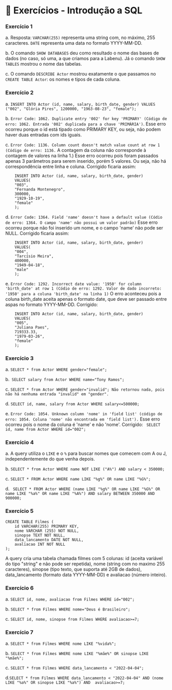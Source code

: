 # 🎲 Exercícios - Introdução a SQL

### Exercício 1
a. Resposta: 
    ```VARCHAR(255)``` representa uma string com, no máximo, 255 caracteres.
    ```DATE``` representa uma data no formato YYYY-MM-DD.
    
b. O comando ```SHOW DATABASES``` deu como resultado o nome das bases de dados (no caso, só uma, a que criamos para a Labenu). Já o comando ```SHOW TABLES``` mostrou o nome das tabelas.

c. O comando ```DESCRIBE Actor``` mostrou exatamente o que passamos no ```CREATE TABLE Actor```: os nomes e tipos de cada coluna.

### Exercício 2
a. ```INSERT INTO Actor (id, name, salary, birth_date, gender)
VALUES ("002", "Glória Pires", 1200000, "1963-08-23", "female");```

b. ```Error Code: 1062. Duplicate entry '002' for key 'PRIMARY' (Código de erro: 1062. Entrada '002' duplicada para a chave 'PRIMÁRIA')```. 
Esse erro ocorreu porque o id está tipado como PRIMARY KEY, ou seja, não podem haver duas entradas com ids iguais.

c. ```Error Code: 1136. Column count doesn't match value count at row 1
(Código de erro: 1136.```
A contagem da coluna não corresponde à contagem de valores na linha 1.)
Esse erro ocorreu pois foram passados apenas 3 parâmetros para serem inserido, porém 5 valores. Ou seja, não há correspondência entre linha e coluna.
Corrigido ficaria assim:
```
    INSERT INTO Actor (id, name, salary, birth_date, gender)
    VALUES(
    "003", 
    "Fernanda Montenegro",
    300000,
    "1929-10-19", 
    "female"
    );
```

d. ```Error Code: 1364. Field 'name' doesn't have a default value
(Códio de erro: 1364. O campo 'name' não possui um valor padrão)```
Esse erro ocorreu porque não foi inserido um nome, e o campo 'name' não pode ser NULL.
Corrigido ficaria assim:
```
    INSERT INTO Actor (id, name, salary, birth_date, gender)
    VALUES(
    "004",
    "Tarcísio Meira",
    400000,
    "1949-04-18", 
    "male"
    );
```

e. ```Error Code: 1292. Incorrect date value: '1950' for column 'birth_date' at row 1
(Códio de erro: 1292. Valor de dado incorreto: '1950' para a coluna 'birth_date' na linha 1)```
O erro aconteceu pois a coluna birth_date aceita apenas o formato date, que deve ser passado entre aspas no formato YYYY-MM-DD.
Corrigido:
```
    INSERT INTO Actor (id, name, salary, birth_date, gender)
    VALUES(
    "005", 
    "Juliana Paes",
    719333.33,
    "1979-03-26", 
    "female"
    );
```

### Exercício 3

a. ```SELECT * from Actor WHERE gender="female";```

b.``` SELECT salary from Actor WHERE name="Tony Ramos";```

c. ```SELECT * from Actor WHERE gender="invalid";
Não retornou nada, pois não há nenhuma entrada "invalid" em "gender".```

d. ```SELECT id, name, salary from Actor WHERE salary<=500000;```

e. ```Error Code: 1054. Unknown column 'nome' in 'field list' (código de erro: 1054. Coluna 'nome' não encontrada em 'field list').```
Esse erro ocorreu pois o nome da coluna é 'name' e não 'nome'.
Corrigido:
   ``` SELECT id, name from Actor WHERE id="002";```


### Exercício 4

a. A query utiliza o ```LIKE``` e o ```%``` para buscar nomes que comecem com A ou J, independentemente do que venha depois.

b. ```SELECT * from Actor WHERE name NOT LIKE ("A%") AND salary < 350000;```

c. ```SELECT * FROM Actor WHERE name LIKE "%g%" OR name LIKE "%G%";```

d. ``` SELECT * FROM Actor WHERE (name LIKE "%g%" OR name LIKE "%G%" OR name LIKE "%a%" OR name LIKE "%A%") AND salary BETWEEN 350000 AND 900000;```

### Exercício 5

```
CREATE TABLE Filmes (
    id VARCHAR(255) PRIMARY KEY,
    nome VARCHAR (255) NOT NULL,
    sinopse TEXT NOT NULL,
    data_lancamento DATE NOT NULL,
    avaliacao INT NOT NULL
);
```

A query cria uma tabela chamada filmes com 5 colunas: id (aceita variável do tipo "string" e não pode ser repetida), nome (string com no maximo 255 caracteres), sinopse (tipo texto, que suporta até 2GB de dados), data_lancamento (formato data YYYY-MM-DD) e avaliacao (número inteiro).


### Exercício 6

a. ``` SELECT id, nome, avaliacao from Filmes WHERE id="002"; ```

b. ```SELECT * from Filmes WHERE nome="Deus é Brasileiro";```

c. ```SELECT id, nome, sinopse from Filmes WHERE avaliacao>=7;```

### Exercício 7

a. ```SELECT * from Filmes WHERE nome LIKE "%vida%";```

b. ```SELECT * from Filmes WHERE nome LIKE "%mãe%" OR sinopse LIKE "%mãe%";```

c. ```SELECT * from Filmes WHERE data_lancamento < "2022-04-04";```

d.```SELECT * from Filmes WHERE data_lancamento < "2022-04-04" AND (nome LIKE "%a%" OR sinopse LIKE "%a%") AND  avaliacao>=7;```